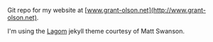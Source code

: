 Git repo for my website at [www.grant-olson.net](http://www.grant-olson.net).

I'm using the [Lagom](https://github.com/swanson/lagom) jekyll theme
courtesy of Matt Swanson.